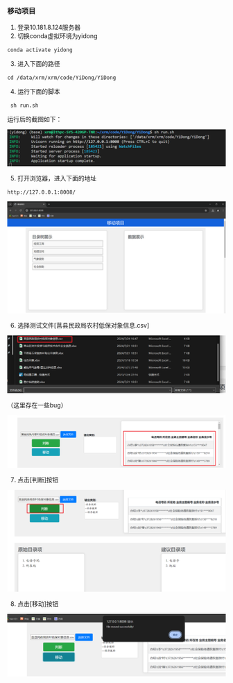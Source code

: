 ### 移动项目

1. 登录10.181.8.124服务器
2. 切换conda虚拟环境为yidong

```
conda activate yidong
```

3. 进入下面的路径

```
cd /data/xrm/xrm/code/YiDong/YiDong
```

4. 运行下面的脚本

```
 sh run.sh 
```

运行后的截图如下：

![image-20240724163214801](img/image-20240724163214801.png)

5. 打开浏览器，进入下面的地址

```
http://127.0.0.1:8008/
```

![image-20240724163352824](img/image-20240724163352824.png)

6. 选择测试文件[莒县民政局农村低保对象信息.csv]

![image-20240724171949273](img/image-20240724171949273.png)

（这里存在一些bug）

![image-20240724172245920](img/image-20240724172245920.png)

7. 点击[判断]按钮

![image-20240724172329561](img/image-20240724172329561.png)

8. 点击[移动]按钮

![image-20240724172417641](img/image-20240724172417641.png)